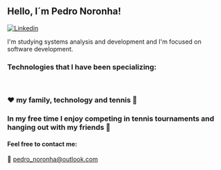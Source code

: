 
## Hello, I´m Pedro Noronha!

[![Linkedin](https://img.shields.io/badge/LinkedIn-0077B5?style=for-the-badge&logo=linkedin&logoColor=white)](https://www.linkedin.com/in/pedro-henrique-noronha/)

I'm studying systems analysis and development and I'm focused on software development.
### Technologies that I have been specializing:
<div style="display: inline_block">
<img align="center" alt="" src="https://img.shields.io/badge/JavaScript-F7DF1E?style=for-the-badge&logo=javascript&logoColor=black"/>
<img align="center" alt="" src="https://img.shields.io/badge/TypeScript-007ACC?style=for-the-badge&logo=typescript&logoColor=white"/>
<img align="center" alt="" src="https://img.shields.io/badge/React-20232A?style=for-the-badge&logo=react&logoColor=61DAFB"/>
<img align="center" alt="" src="https://img.shields.io/badge/Node.js-43853D?style=for-the-badge&logo=node.js&logoColor=white"/>
<img align="center" alt="" src="https://img.shields.io/badge/Python-14354C?style=for-the-badge&logo=python&logoColor=white"/>
<img align="center" alt="" src="https://img.shields.io/badge/HTML5-E34F26?style=for-the-badge&logo=html5&logoColor=white"/>
<img align="center" alt="" src="https://img.shields.io/badge/CSS3-1572B6?style=for-the-badge&logo=css3&logoColor=white"/>
</div>

###  ❤️ my family, technology and tennis 🎾
### In my free time I enjoy competing in tennis tournaments and hanging out with my friends 🍻

#### Feel free to contact me:
📧 pedro_noronha@outlook.com
